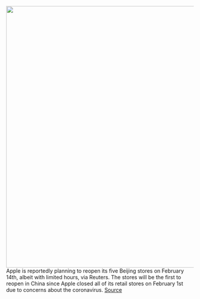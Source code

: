 <img src='https://cdn.vox-cdn.com/thumbor/5iQtpzzoJgvoSysHXYM3Pbu7iJ8=/0x0:1392x928/1200x800/filters:focal(585x353:807x575)/cdn.vox-cdn.com/uploads/chorus_image/image/66309203/hero_large_2x.0.jpg' width='700px' /><br/>
Apple is reportedly planning to reopen its five Beijing stores on February 14th, albeit with limited hours, via Reuters. The stores will be the first to reopen in China since Apple closed all of its retail stores on February 1st due to concerns about the coronavirus.
<a href='https://www.theverge.com/2020/2/13/21136648/apple-beijing-stores-reopen-february-14th-limited-hours-coronavirus'> Source <a/>